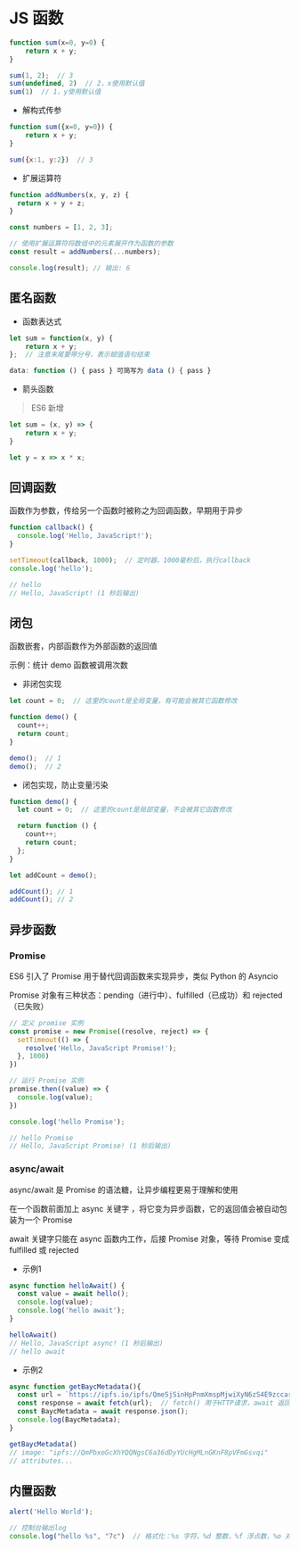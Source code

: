 # JS 函数

```js
function sum(x=0, y=0) {
    return x + y;
}

sum(1, 2);  // 3
sum(undefined, 2)  // 2，x使用默认值
sum(1)  // 1，y使用默认值
```

- 解构式传参

```js
function sum({x=0, y=0}) {
    return x + y;
}

sum({x:1, y:2})  // 3
```

- 扩展运算符

```js
function addNumbers(x, y, z) {
  return x + y + z;
}

const numbers = [1, 2, 3];

// 使用扩展运算符将数组中的元素展开作为函数的参数
const result = addNumbers(...numbers);

console.log(result); // 输出: 6
```

## 匿名函数

- 函数表达式

```js
let sum = function(x, y) {
    return x + y;
};  // 注意末尾要带分号，表示赋值语句结束

data: function () { pass } 可简写为 data () { pass }
```

- 箭头函数

> ES6 新增

```js
let sum = (x, y) => {
    return x + y;
}

let y = x => x * x;
```

## 回调函数

函数作为参数，传给另一个函数时被称之为回调函数，早期用于异步

```js
function callback() {
  console.log('Hello, JavaScript!');
}

setTimeout(callback, 1000);  // 定时器，1000毫秒后，执行callback
console.log('hello');

// hello
// Hello, JavaScript! (1 秒后输出)
```

## 闭包

函数嵌套，内部函数作为外部函数的返回值

示例：统计 demo 函数被调用次数

- 非闭包实现

```js
let count = 0;  // 这里的count是全局变量，有可能会被其它函数修改

function demo() {
  count++;
  return count;
}

demo();  // 1
demo();  // 2
```

- 闭包实现，防止变量污染

```js
function demo() {
  let count = 0;  // 这里的count是局部变量，不会被其它函数修改

  return function () {
    count++;
    return count;
  };
}

let addCount = demo();

addCount(); // 1
addCount(); // 2
```

## 异步函数

### Promise

ES6 引入了 Promise 用于替代回调函数来实现异步，类似 Python 的 Asyncio

Promise 对象有三种状态：pending（进行中）、fulfilled（已成功）和 rejected（已失败）

```js
// 定义 promise 实例
const promise = new Promise((resolve, reject) => {
  setTimeout(() => {
    resolve('Hello, JavaScript Promise!');
  }, 1000)
})

// 运行 Promise 实例
promise.then((value) => {
  console.log(value);
})

console.log('hello Promise');

// hello Promise
// Hello, JavaScript Promise! (1 秒后输出)
```

### async/await

async/await 是 Promise 的语法糖，让异步编程更易于理解和使用

在一个函数前面加上 async 关键字 ，将它变为异步函数，它的返回值会被自动包装为一个 Promise

await 关键字只能在 async 函数内工作，后接 Promise 对象，等待 Promise 变成 fulfilled 或 rejected

- 示例1

```js
async function helloAwait() {
  const value = await hello();
  console.log(value);
  console.log('hello await');
}

helloAwait()
// Hello, JavaScript async! (1 秒后输出)
// hello await
```

- 示例2

```js
async function getBaycMetadata(){
  const url = `https://ipfs.io/ipfs/QmeSjSinHpPnmXmspMjwiXyN6zS4E9zccariGR3jxcaWtq/1`;
  const response = await fetch(url);  // fetch() 用于HTTP请求，await 返回数据后才会继续执行下一步
  const BaycMetadata = await response.json();
  console.log(BaycMetadata);
}

getBaycMetadata()
// image: "ipfs://QmPbxeGcXhYQQNgsC6a36dDyYUcHgMLnGKnF8pVFmGsvqi"
// attributes...
```

## 内置函数

```js
alert('Hello World');

// 控制台输出log
console.log("hello %s", "7c")  // 格式化：%s 字符，%d 整数，%f 浮点数，%o 对象
```
